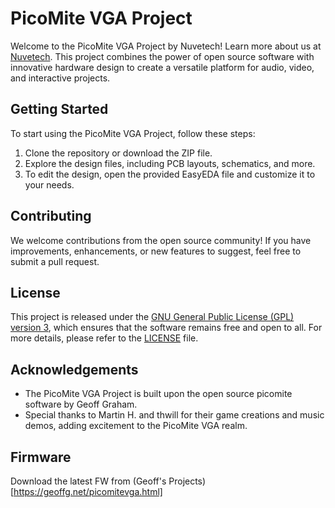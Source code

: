 # PicoMite VGA Project

Welcome to the PicoMite VGA Project by Nuvetech! Learn more about us at [Nuvetech](https://www.nuvetech.com/). This project combines the power of open source software with innovative hardware design to create a versatile platform for audio, video, and interactive projects.

## Getting Started

To start using the PicoMite VGA Project, follow these steps:

1. Clone the repository or download the ZIP file.
2. Explore the design files, including PCB layouts, schematics, and more.
3. To edit the design, open the provided EasyEDA file and customize it to your needs.

## Contributing

We welcome contributions from the open source community! If you have improvements, enhancements, or new features to suggest, feel free to submit a pull request.

## License

This project is released under the [GNU General Public License (GPL) version 3](LICENSE), which ensures that the software remains free and open to all. For more details, please refer to the [LICENSE](LICENSE) file.

## Acknowledgements

- The PicoMite VGA Project is built upon the open source picomite software by Geoff Graham.
- Special thanks to Martin H. and thwill for their game creations and music demos, adding excitement to the PicoMite VGA realm.

## Firmware

Download the latest FW from (Geoff's Projects)[https://geoffg.net/picomitevga.html]
